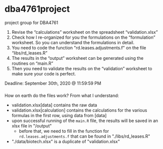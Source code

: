 # dba4761project
project group for DBA4761

1. Revise the “calculations” worksheet on the spreadsheet “validation.xlsx”
2. Check how I re-organized for you the formulations on the “formulation” worksheet. So you can understand the formulations in detail.
3. You need to code the function "rd.leases.adjustments.f" on the file “libs/rd_leases.R”
4. The results in the “output” worksheet can be generated using the routines on “main.R”
5. Then you need to validate the results on the “validation” worksheet to make sure your code is perfect.

Deadline: September 30th, 2020 @ 11:59:59 PM


###
How on earth do the files work?
From what I understand:
- validation.xlsx[data] contains the raw data
- validation.xlsx[calculation] contains the calculations for the various formulas in the first row, using data from [data]
- upon successful running of the `main.R` file, the results will be saved in an xlsx file in "/output"
  - before that, we need to fill in the function for `rd.leases.adjustments.f` that can be found in "./libs/rd_leases.R"
- "./data/biotech.xlsx" is a duplicate of "validation.xlsx"

